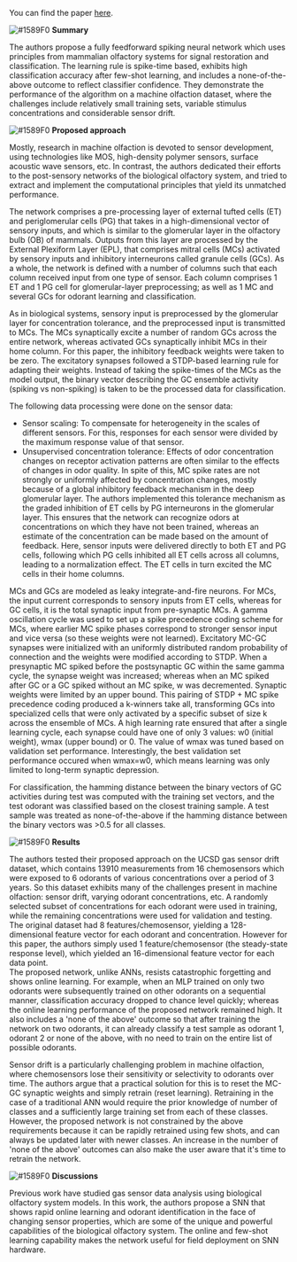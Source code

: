 You can find the paper [here](https://www.frontiersin.org/articles/10.3389/fnins.2019.00656/full).

![#1589F0](https://placehold.it/15/1589F0/000000?text=+) **Summary**  

The authors propose a fully feedforward spiking neural network which uses principles from mammalian olfactory systems for signal restoration and classification. The learning rule is spike-time based, exhibits high classification accuracy after few-shot learning, and includes a none-of-the-above outcome to reflect classifier confidence. They demonstrate the performance of the algorithm on a machine olfaction dataset, where the challenges include relatively small training sets, variable stimulus concentrations and considerable sensor drift.

![#1589F0](https://placehold.it/15/1589F0/000000?text=+) **Proposed approach**  

Mostly, research in machine olfaction is devoted to sensor development, using technologies like MOS, high-density polymer sensors, surface acoustic wave sensors, etc. In contrast, the authors dedicated their efforts to the post-sensory networks of the biological olfactory system, and tried to extract and implement the computational principles that yield its unmatched performance.  

The network comprises a pre-processing layer of external tufted cells (ET) and periglomerular cells (PG) that takes in a high-dimensional vector of sensory inputs, and which is similar to the glomerular layer in the olfactory bulb (OB) of mammals. Outputs from this layer are processed by the External Plexiform Layer (EPL), that comprises mitral cells (MCs) activated by sensory inputs and inhibitory interneurons called granule cells (GCs). As a whole, the network is defined with a number of columns such that each column received input from one type of sensor. Each column comprises 1 ET and 1 PG cell for glomerular-layer preprocessing; as well as 1 MC and several GCs for odorant learning and classification.  

As in biological systems, sensory input is preprocessed by the glomerular layer for concentration tolerance, and the preprocessed input is transmitted to MCs. The MCs synaptically excite a number of random GCs across the entire network, whereas activated GCs synaptically inhibit MCs in their home column. For this paper, the inhibitory feedback weights were taken to be zero. The excitatory synapses followed a STDP-based learning rule for adapting their weights. Instead of taking the spike-times of the MCs as the model output, the binary vector describing the GC ensemble activity (spiking vs non-spiking) is taken to be the processed data for classification. 

The following data processing were done on the sensor data:  
- Sensor scaling: To compensate for heterogeneity in the scales of different sensors. For this, responses for each sensor were divided by the maximum response value of that sensor.  
- Unsupervised concentration tolerance: Effects of odor concentration changes on receptor activation patterns are often similar to the effects of changes in odor quality. In spite of this, MC spike rates are not strongly or uniformly affected by concentration changes, mostly because of a global inhibitory feedback mechanism in the deep glomerular layer. The authors implemented this tolerance mechanism as the graded inhibition of ET cells by PG interneurons in the glomerular layer. This ensures that the network can recognize odors at concentrations on which they have not been trained, whereas an estimate of the concentration can be made based on the amount of feedback. Here, sensor inputs were delivered directly to both ET and PG cells, following which PG cells inhibited all ET cells across all columns, leading to a normalization effect. The ET cells in turn excited the MC cells in their home columns.  

MCs and GCs are modeled as leaky integrate-and-fire neurons. For MCs, the input current corresponds to sensory inputs from ET cells, whereas for GC cells, it is the total synaptic input from pre-synaptic MCs. A gamma oscillation cycle was used to set up a spike precedence coding scheme for MCs, where earlier MC spike phases correspond to stronger sensor input and vice versa (so these weights were not learned). Excitatory MC-GC synapses were initialized with an uniformly distributed random probability of connection and the weights were modified according to STDP. When a presynaptic MC spiked before the postsynaptic GC within the same gamma cycle, the synapse weight was increased; whereas when an MC spiked after GC or a GC spiked without an MC spike, w was decremented. Synaptic weights were limited by an upper bound. This pairing of STDP + MC spike precedence coding produced a k-winners take all, transforming GCs into specialized cells that were only activated by a specific subset of size k across the ensemble of MCs. A high learning rate ensured that after a single learning cycle, each synapse could have one of only 3 values: w0 (initial weight), wmax (upper bound) or 0. The value of wmax was tuned based on validation set performance. Interestingly, the best validation set performance occured when wmax=w0, which means learning was only limited to long-term synaptic depression.  

For classification, the hamming distance between the binary vectors of GC activities during test was computed with the training set vectors, and the test odorant was classified based on the closest training sample. A test sample was treated as none-of-the-above if the hamming distance between the binary vectors was >0.5 for all classes.  

![#1589F0](https://placehold.it/15/1589F0/000000?text=+) **Results**  

The authors tested their proposed approach on the UCSD gas sensor drift dataset, which contains 13910 measurements from 16 chemosensors which were exposed to 6 odorants of various concentrations over a period of 3 years. So this dataset exhibits many of the challenges present in machine olfaction: sensor drift, varying odorant concentrations, etc. A randomly selected subset of concentrations for each odorant were used in training, while the remaining concentrations were used for validation and testing. The original dataset had 8 features/chemosensor, yielding a 128-dimensional feature vector for each odorant and concentration. However for this paper, the authors simply used 1 feature/chemosensor (the steady-state response level), which yielded an 16-dimensional feature vector for each data point.  
The proposed network, unlike ANNs, resists catastrophic forgetting and shows online learning. For example, when an MLP trained on only two odorants were subsequently trained on other odorants on a sequential manner, classification accuracy dropped to chance level quickly; whereas the online learning performance of the proposed network remained high. It also includes a 'none of the above' outcome so that after training the network on two odorants, it can already classify a test sample as odorant 1, odorant 2 or none of the above, with no need to train on the entire list of possible odorants. 

Sensor drift is a particularly challenging problem in machine olfaction, where chemosensors lose their sensitivity or selectivity to odorants over time. The authors argue that a practical solution for this is to reset the MC-GC synaptic weights and simply retrain (reset learning). Retraining in the case of a traditional ANN would require the prior knowledge of number of classes and a sufficiently large training set from each of these classes. However, the proposed network is not constrained by the above requirements because it can be rapidly retrained using few shots, and can always be updated later with newer classes. An increase in the number of 'none of the above' outcomes can also make the user aware that it's time to retrain the network.

![#1589F0](https://placehold.it/15/1589F0/000000?text=+) **Discussions** 

Previous work have studied gas sensor data analysis using biological olfactory system models. In this work, the authors propose a SNN that shows rapid online learning and odorant identification in the face of changing sensor properties, which are some of the unique and powerful capabilities of the biological olfactory system. The online and few-shot learning capability makes the network useful for field deployment on SNN hardware.
